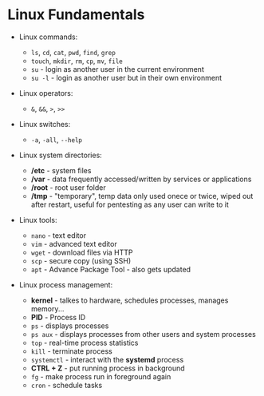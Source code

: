 # Linux Fundamentals

- Linux commands:
	- `ls`, `cd`, `cat`, `pwd`, `find`, `grep`
	- `touch`, `mkdir`, `rm`, `cp`, `mv`, `file`
	- `su` - login as another user in the current environment
	- `su -l` - login as another user but in their own environment

- Linux operators:
	- `&`, `&&`, `>`, `>>`

- Linux switches:
	- `-a`, `-all`, `--help`

- Linux system directories:
	- **/etc** - system files
	- **/var** - data frequently accessed/written by services or applications
	- **/root** - root user folder
	- **/tmp** - "temporary", temp data only used onece or twice, wiped out after restart, useful for pentesting as any user can write to it

- Linux tools:
	- `nano` - text editor
	- `vim` - advanced text editor
	- `wget` - download files via HTTP
	- `scp` - secure copy (using SSH)
	- `apt` - Advance Package Tool - also gets updated

- Linux process management:
	- **kernel** - talkes to hardware, schedules processes, manages memory...
	- **PID** - Process ID
	- `ps` - displays processes
	- `ps aux` - displays processes from other users and system processes
	- `top` - real-time process statistics
	- `kill` - terminate process
	- `systemctl` - interact with the **systemd** process
	- **CTRL + Z** - put running process in background
	- `fg` - make process run in foreground again
	- `cron` - schedule tasks